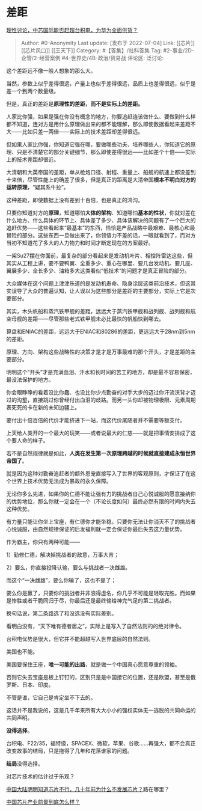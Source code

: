 # 差距
[理性讨论，中芯国际能否赶超台积电，为华为全面供货？](https://www.zhihu.com/question/395585298/answer/2557912076)

> Author: #0-Anonymity
> Last update: [发布于 2022-07-04]
> Link: [[芯片]] [[芯片风口]] [[王天下]]
> Category: #【答集】/社科答集
> Tag: #2-事业/2D-企管/2-经营案例 #4-世界史/4B-政治/贸易战
> 评论区:
> 泛讨论:

这个差距远不像一般人想象的那么大。

当然，参数上似乎差得很远，产量上也似乎差得很远，品质上也差得很远，似乎是差一个到两个数量级。

但是，真正的差距是**原理性的差距，而不是实际上的差距。**

人家比你强，如果是强在你没有概念的地方，你要追赶连该做什么、要做到什么样都不知道，连对方是用什么原理做出来的都不能理解，那么即使数据看起来差距不大——比如只差一两倍——实际上的技术差距却差得很远。

但如果人家比你强，你知道它强在哪，要做哪些功夫、培养哪些人，你知道它的原理、只是不清楚它的部分关键细节，那么即使差得很远——比如差个十倍——实际上的技术差距却很近。

大清朝和大英帝国的差距，单从枪炮口径、射程、重量上、船舰的航速上都没差到十来倍，尽管性能上的确差了很多，但是真正的距离是大清帝国**根本不明白对方的运转原理**，“疑其系牛拉”。

这种差距，即使数据上没有差到十百倍，也是真正的鸿沟。

只要你知道对方的**原理**，知道哪怕**大体的架构**、知道哪怕**基本的性状**，你就对差在什么地方、什么具体的环节上、具体差了多少、具体该解决的问题有了一个巨大的追赶优势——这些看起来“最基本”的东西，恰恰是产品战略中最艰难、最核心和最冒险的部分。这些东西一旦做出来了，你领悟力不差的话，一眼就看到了，而对方当初不知道花了多大的人力物力和时间才断定现在的方案最好。

一架Su27摆在你面前，最复杂的部分看起来是发动机叶片、相控阵雷达这些，但其实从工程上讲，要不要鸭翼、全重多少、重心在哪里、要几台发动机、要几座、翼展多少、全长多少、油箱多大这类看似“低技术”的问题才是真正冒险的部分。

大众媒体在这个问题上津津乐道的是发动机寿命、隐身涂层这类前沿技术，但这其实误导了大众的普遍认知，让人误以为这些部分是差距的主要部分，实际上它是次要部分。

其实，木头帆船和蒸汽铁甲舰的差距，远远大于蒸汽铁甲舰和战列舰、战列舰和航空母舰的差距——尽管那些老式铁甲舰未必比最快的帆船快到哪去。

算盘和ENIAC的差距，远远大于ENIAC和80286的差距，更远远大于28nm到5nm的差距。

原理、方向、架构这些战略性的决策才是才是万事最难的那个开头，才是差距的主要部分。

明明这个“开头”才是充满血泪、汗水和长时间的苦工的地方，却是最不容易保密，最没法保护的地方。

你会眼睁睁的看着没比你蠢、也没比你少点勤奋的对手大步的迈过你汗流浃背才迈过的沟壑，直接跳过你曾经付出血泪的歧路。而另一头你却被物理极限、元素周期表死死的卡在新的未知边疆上。

要付出十倍百倍的代价才能挤进下一站，而这代价尾随者并不需要等额支付。

上天给人类开的一个最大的玩笑——或者说最大的仁慈——就是把事情安排成了这个要人命的样子。

若不是自然规律就是如此，**人类在发生第一次原理跨越的时候就直接建成永恒世界帝国了**。

就是因为这种对勤奋追赶者的额外恩宠直接写入了世界的客观原则，才保证了在这个世界上技术优势无法成为暴政的永久保障。

无论你多么先进，如果你的仁德不能让强有力的挑战者自己心悦诚服的愿意接纳你的优势地位，那么你就一定会在一个（不论长度如何）最终必然有限的时间内失去这种优势。

有力量只能让你坐上宝座，有仁德你才能坐稳。只要你无法让你消灭不了的挑战者心悦诚服，由自然规律保证的后发福利就一定会保证你最后失去这力量优势。

作为霸主，你只有两种可能——

1）勤修仁德，解决掉挑战者的敌意，万事大吉；

2）要么，你直接投降认输，要么与挑战者一决雌雄。

而这个“一决雌雄”，要么你输了，这也不提了；

要么你是赢了，只要你的挑战者并非浪得虚名，你几乎不可能是轻取完胜。而如果是惨胜或者干脆同归于尽，你最后还是最终输给神完气足的第二挑战者。

换句话说，第二条路选了和没选没有实际差别。

看明白没有，“天下唯有德者居之”，实际上是写入了自然法则的的绝对律令。

台积电优势是很大，但它并不能超越写入世界底层的自然法则。

美国也不能。

美国要保住王座，**唯一可能的出路**，就是做一个中国真心愿意尊重的领袖。

否则它失去宝座是板上钉钉的，区别只是是中国接它的位置，还是欧盟，甚至是俄罗斯、日本、印度。

不管是谁，它自己是肯定坐不下去的。

这话并不是我说的，这是几千年来所有大大小小的强权实体无一逃脱的共同命运的共同声明。

**没得选择**。

台积电、F22/35，福特级，SPACEX、微软，苹果、谷歌……再强大，都不会真正改变故事的结局，只是拖得了几年和花落谁家的问题。

**结局**没得选择。

对芯片技术的估计过于乐观？

[中国大陆明明知道芯片不行，几十年前为什么不发展芯片？](https://www.zhihu.com/question/275316968/answer/497644862)路在哪里？

[中国芯片产业前景到底怎么样？](https://www.zhihu.com/question/305898679/answer/563613133)
